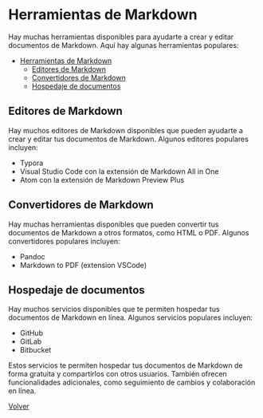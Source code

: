 # Herramientas de Markdown
Hay muchas herramientas disponibles para ayudarte a crear y editar documentos de Markdown. Aquí hay algunas herramientas populares:

- [Herramientas de Markdown](#herramientas-de-markdown)
  - [Editores de Markdown](#editores-de-markdown)
  - [Convertidores de Markdown](#convertidores-de-markdown)
  - [Hospedaje de documentos](#hospedaje-de-documentos)


## Editores de Markdown
Hay muchos editores de Markdown disponibles que pueden ayudarte a crear y editar tus documentos de Markdown. Algunos editores populares incluyen:

- Typora
- Visual Studio Code con la extensión de Markdown All in One
- Atom con la extensión de Markdown Preview Plus
  
## Convertidores de Markdown
Hay muchas herramientas disponibles que pueden convertir tus documentos de Markdown a otros formatos, como HTML o PDF. Algunos convertidores populares incluyen:

- Pandoc
- Markdown to PDF (extension VSCode)
  
## Hospedaje de documentos
Hay muchos servicios disponibles que te permiten hospedar tus documentos de Markdown en línea. Algunos servicios populares incluyen:

- GitHub
- GitLab
- Bitbucket

Estos servicios te permiten hospedar tus documentos de Markdown de forma gratuita y compartirlos con otros usuarios. También ofrecen funcionalidades adicionales, como seguimiento de cambios y colaboración en línea.

[Volver](Home)